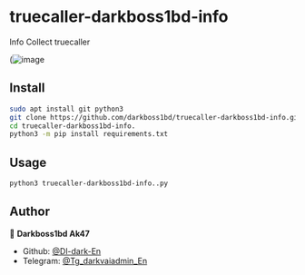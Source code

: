 # truecaller-darkboss1bd-info
Info Collect truecaller

(![image](https://i.ibb.co.com/35mpVmVz/truecaller.png)

## Install

```sh
sudo apt install git python3
git clone https://github.com/darkboss1bd/truecaller-darkboss1bd-info.git
cd truecaller-darkboss1bd-info.
python3 -m pip install requirements.txt
```

## Usage

```sh
python3 truecaller-darkboss1bd-info..py
```

## Author

👤 **Darkboss1bd Ak47**

* Github: [@Dl-dark-En](https://github.com/darkboss1bd)
* Telegram: [@Tg_darkvaiadmin_En](https://t.me/darkvaiadmin)
